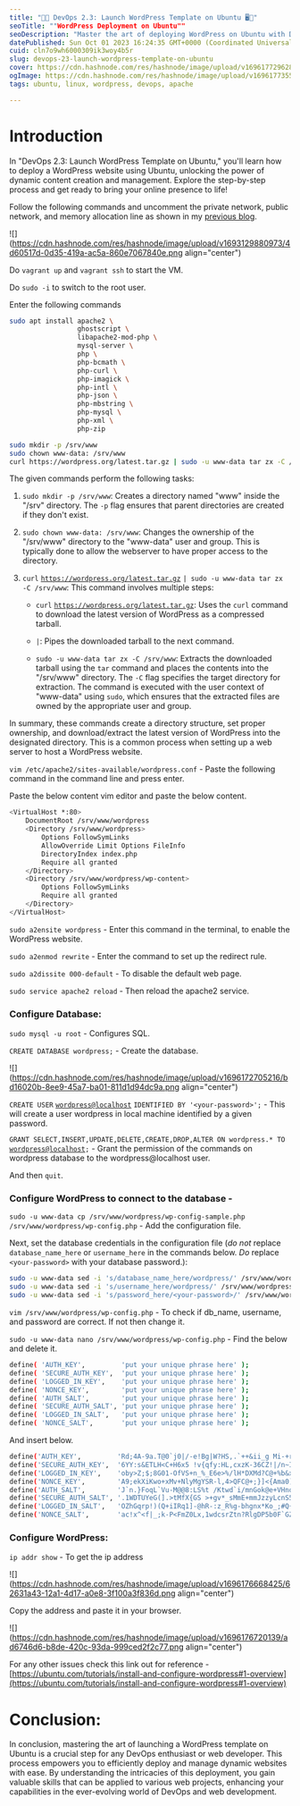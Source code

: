 ```yaml
---
title: "🚀🌐 DevOps 2.3: Launch WordPress Template on Ubuntu 🖥️📝"
seoTitle: ""WordPress Deployment on Ubuntu""
seoDescription: "Master the art of deploying WordPress on Ubuntu with DevOps 2.3. Learn to create dynamic websites effortlessly."
datePublished: Sun Oct 01 2023 16:24:35 GMT+0000 (Coordinated Universal Time)
cuid: cln7o9wh6000309ik3woy4b5r
slug: devops-23-launch-wordpress-template-on-ubuntu
cover: https://cdn.hashnode.com/res/hashnode/image/upload/v1696177296281/2fa74110-a2f5-44f9-b5cb-53026b7e0ed7.png
ogImage: https://cdn.hashnode.com/res/hashnode/image/upload/v1696177355300/13fe0468-ed34-46fd-84a5-92a284fa3e6e.png
tags: ubuntu, linux, wordpress, devops, apache

---
```


# Introduction

In "DevOps 2.3: Launch WordPress Template on Ubuntu," you'll learn how to deploy a WordPress website using Ubuntu, unlocking the power of dynamic content creation and management. Explore the step-by-step process and get ready to bring your online presence to life!

Follow the following commands and uncomment the private network, public network, and memory allocation line as shown in my [previous blog](https://saswatblogs.hashnode.dev/launch-your-website-on-linux).

![](https://cdn.hashnode.com/res/hashnode/image/upload/v1693129880973/4d60517d-0d35-419a-ac5a-860e7067840e.png align="center")

Do `vagrant up` and `vagrant ssh` to start the VM.

Do `sudo -i` to switch to the root user.

Enter the following commands

```bash
sudo apt install apache2 \
                 ghostscript \
                 libapache2-mod-php \
                 mysql-server \
                 php \
                 php-bcmath \
                 php-curl \
                 php-imagick \
                 php-intl \
                 php-json \
                 php-mbstring \
                 php-mysql \
                 php-xml \
                 php-zip
```

```bash
sudo mkdir -p /srv/www
sudo chown www-data: /srv/www
curl https://wordpress.org/latest.tar.gz | sudo -u www-data tar zx -C /srv/www
```

The given commands perform the following tasks:

1. `sudo mkdir -p /srv/www`: Creates a directory named "www" inside the "/srv" directory. The `-p` flag ensures that parent directories are created if they don't exist.
    
2. `sudo chown www-data: /srv/www`: Changes the ownership of the "/srv/www" directory to the "www-data" user and group. This is typically done to allow the webserver to have proper access to the directory.
    
3. `curl` [`https://wordpress.org/latest.tar.gz`](https://wordpress.org/latest.tar.gz) `| sudo -u www-data tar zx -C /srv/www`: This command involves multiple steps:
    
    * `curl` [`https://wordpress.org/latest.tar.gz`](https://wordpress.org/latest.tar.gz): Uses the `curl` command to download the latest version of WordPress as a compressed tarball.
        
    * `|`: Pipes the downloaded tarball to the next command.
        
    * `sudo -u www-data tar zx -C /srv/www`: Extracts the downloaded tarball using the `tar` command and places the contents into the "/srv/www" directory. The `-C` flag specifies the target directory for extraction. The command is executed with the user context of "www-data" using `sudo`, which ensures that the extracted files are owned by the appropriate user and group.
        

In summary, these commands create a directory structure, set proper ownership, and download/extract the latest version of WordPress into the designated directory. This is a common process when setting up a web server to host a WordPress website.

`vim /etc/apache2/sites-available/wordpress.conf` - Paste the following command in the command line and press enter.

Paste the below content vim editor and paste the below content.

```bash
<VirtualHost *:80>
    DocumentRoot /srv/www/wordpress
    <Directory /srv/www/wordpress>
        Options FollowSymLinks
        AllowOverride Limit Options FileInfo
        DirectoryIndex index.php
        Require all granted
    </Directory>
    <Directory /srv/www/wordpress/wp-content>
        Options FollowSymLinks
        Require all granted
    </Directory>
</VirtualHost>
```

`sudo a2ensite wordpress` - Enter this command in the terminal, to enable the WordPress website.

`sudo a2enmod rewrite` - Enter the command to set up the redirect rule.

`sudo a2dissite 000-default` - To disable the default web page.

`sudo service apache2 reload` - Then reload the apache2 service.

### Configure Database:

`sudo mysql -u root` - Configures SQL.

`CREATE DATABASE wordpress;` - Create the database.

![](https://cdn.hashnode.com/res/hashnode/image/upload/v1696172705216/bd16020b-8ee9-45a7-ba01-811d1d94dc9a.png align="center")

`CREATE USER` [`wordpress@localhost`](mailto:wordpress@localhost) `IDENTIFIED BY '<your-password>';` - This will create a user wordpress in local machine identified by a given password.

`GRANT SELECT,INSERT,UPDATE,DELETE,CREATE,DROP,ALTER ON wordpress.* TO` [`wordpress@localhost`](mailto:wordpress@localhost)`;` - Grant the permission of the commands on wordpress database to the wordpress@localhost user.

And then `quit`.

### Configure WordPress to connect to the database -

`sudo -u www-data cp /srv/www/wordpress/wp-config-sample.php /srv/www/wordpress/wp-config.php` - Add the configuration file.

Next, set the database credentials in the configuration file (*do not* replace `database_name_here` or `username_here` in the commands below. *Do* replace `<your-password>` with your database password.):

```bash
sudo -u www-data sed -i 's/database_name_here/wordpress/' /srv/www/wordpress/wp-config.php
sudo -u www-data sed -i 's/username_here/wordpress/' /srv/www/wordpress/wp-config.php
sudo -u www-data sed -i 's/password_here/<your-password>/' /srv/www/wordpress/wp-config.php
```

`vim /srv/www/wordpress/wp-config.php` - To check if db\_name, username, and password are correct. If not then change it.

`sudo -u www-data nano /srv/www/wordpress/wp-config.php` - Find the below and delete it.

```bash
define( 'AUTH_KEY',         'put your unique phrase here' );
define( 'SECURE_AUTH_KEY',  'put your unique phrase here' );
define( 'LOGGED_IN_KEY',    'put your unique phrase here' );
define( 'NONCE_KEY',        'put your unique phrase here' );
define( 'AUTH_SALT',        'put your unique phrase here' );
define( 'SECURE_AUTH_SALT', 'put your unique phrase here' );
define( 'LOGGED_IN_SALT',   'put your unique phrase here' );
define( 'NONCE_SALT',       'put your unique phrase here' );
```

And insert below.

```bash
define('AUTH_KEY',         'Rd;4A-9a.T@0`j0|/-e!Bg|W?HS,.`++&ii_g Mi-+r#YII9B]kg23H=7#~~K+ C');
define('SECURE_AUTH_KEY',  '6YY:s&ETLH<C+H6x5 !v{qfy:HL,cxzK-36CZ!|/n~IX@z{&;N]Pv@uP)OkRD:p:');
define('LOGGED_IN_KEY',    'oby>Z;$;8G01-OfVS+n_%_E6e>%/lH*DXMd?C@+%b&xTV-uKM3/mG|1H22CbZ^j8');
define('NONCE_KEY',        'A9;ekXiKwo+xMv+NlyMgYSR-l,4>QFC@+;}]<{Ama0)pD:~]889bI~jCH=/o5-_7');
define('AUTH_SALT',        'J`n.}FoqL`Vu-M@@8:LS%t /Ktwd`i/mnGok@e+VHnoBPTa{N@ g%AC$B+M|+w;z');
define('SECURE_AUTH_SALT', '.1WDTUYeG(].>tMfX{GS >+gv*_sMmE+mmJzzyLcnS54c1D~yZ-QyF9LLq>/xMM_');
define('LOGGED_IN_SALT',   'OZhGqrp!)(Q+iIRq1]-@hR-:z_R%g-bhgnx*Ko_;#Q{@O@0=0u5{jEmm%C]-a6Dy');
define('NONCE_SALT',       'ac!x^<f|_;k-P<FmZ0Lx,1wdcsrZtn?RlgDP5b0F`GZ+O_{fliOZ]NcCf-%Po Rg');
```

### Configure WordPress:

`ip addr show` - To get the ip address

![](https://cdn.hashnode.com/res/hashnode/image/upload/v1696176668425/62631a43-12a1-4d17-a0e8-3f100a3f836d.png align="center")

Copy the address and paste it in your browser.

![](https://cdn.hashnode.com/res/hashnode/image/upload/v1696176720139/ad6746d6-b8de-420c-93da-999ced2f2c77.png align="center")

For any other issues check this link out for reference - [https://ubuntu.com/tutorials/install-and-configure-wordpress#1-overview](https://ubuntu.com/tutorials/install-and-configure-wordpress#1-overview)

# Conclusion:

In conclusion, mastering the art of launching a WordPress template on Ubuntu is a crucial step for any DevOps enthusiast or web developer. This process empowers you to efficiently deploy and manage dynamic websites with ease. By understanding the intricacies of this deployment, you gain valuable skills that can be applied to various web projects, enhancing your capabilities in the ever-evolving world of DevOps and web development.